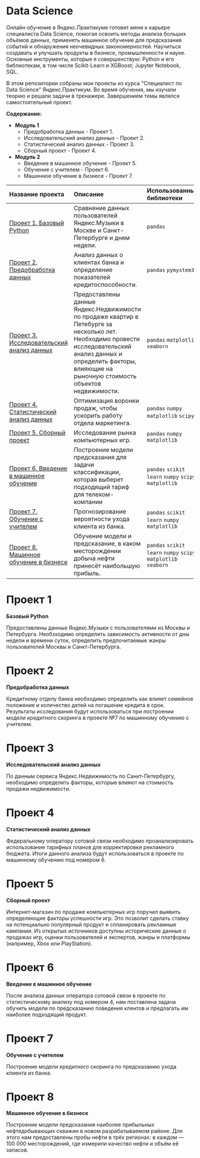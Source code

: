 # Data Science

Онлайн обучение в Яндекс.Практикуме готовит меня к карьере специалиста Data Science, помогая освоить методы анализа больших объёмов данных, применять машинное обучение для предсказания событий и обнаружения неочевидных закономерностей. Научиться создавать и улучшать продукты в бизнесе, промышленности и науке. Основные инструменты, которые я совершенствую: Python и его библиотекам, в том числе Scikit-Learn и XGBoost; Jupyter Notebook, SQL.

В этом репозитории собраны мои проекты из курса "Специалист по Data Science" Яндекс.Практикум.
Во время обучения, мы изучали теорию и решали задачи в тренажере. Завершением темы являлся самостоятельный проект.

**Содержание:**

* **Модуль 1** 
    * Предобработка данных - Проект 1.
    * Исследовательский анализ данных - Проект 2.
    * Статистический анализ данных - Проект 3.
    * Сборный проект - Проект 4.
* **Модуль 2**
    * Введение в машинное обучение - Проект 5.
    * Обучение с учителем - Проект 6.
    * Машинное обучение в бизнесе - Проект 7.


|Название проекта                                 |Описание  |Использованные библиотеки|
|:------------------------------------------------|:---------|:-----------------------|
|[Проект 1. Базовый Python](https://github.com/Danilisus/Yandex.Practicum-project/tree/main/yandex-prakticum-projects/yandex-music)|Сравнение данных пользователей Яндекс.Музыки в Москве и Санкт-Петербурге и дням недели.|`pandas`|
|[Проект 2. Предобработка данных](https://github.com/Danilisus/Yandex.Practicum-project/tree/main/yandex-prakticum-projects/borrower-analysis)|Анализ данных о клиентах банка и определение показателей кредитоспособности.|`pandas` `pymystem3`|
|[Проект 3. Исследовательский анализ данных](https://github.com/Danilisus/Yandex.Practicum-project/tree/main/yandex-prakticum-projects/apartment-sales-analysis)|Предоставлены данные Яндекс.Недвижимости по продаже квартир в Петебурге за несколько лет. Необходимо провести исследовательский анализ данных и определить факторы, влияющие на рыночную стоимость объектов недвижимости.|`pandas` `matplotlib` `seaborn`|
|[Проект 4. Статистический анализ данных](https://github.com/Danilisus/Yandex.Practicum-project/tree/main/yandex-prakticum-projects/best-tarif)|Оптимизация воронки продаж, чтобы ускорить работу отдела маркетинга.|`pandas` `numpy` `matplotlib` `scipy`|
|[Проект 5. Сборный проект](https://github.com/Danilisus/Yandex.Practicum-project/tree/main/yandex-prakticum-projects/game)|Исследование рынка компьютерных игр.|`pandas` `numpy` `matplotlib`|
|[Проект 6. Введение в машинное обучение](https://github.com/Danilisus/Yandex.Practicum-project/tree/main/yandex-prakticum-projects/predict-tarif)|Построение модели предсказания для задачи классификации, которая выберет подходящий тариф для телеком-компании|`pandas` `scikit learn` `numpy` `scipy` `matplotlib`|
|[Проект 7. Обучение с учителем](https://github.com/Danilisus/Yandex.Practicum-project/tree/main/yandex-prakticum-projects/credit-scoring)|Прогнозирование вероятности ухода клиента из банка.|`pandas` `scikit learn` `numpy` `matplotlib`|
|[Проект 8. Машинное обучение в бизнесе](https://github.com/Danilisus/Yandex.Practicum-project/tree/main/yandex-prakticum-projects/oil)|Обучение модели и предсказание, в каком месторождении добыча нефти принесёт наибольшую прибыль.|`pandas` `scikit learn` `numpy` `scipy` `matplotlib` `seaborn`|

# Проект 1

**Базовый Python**

Предоставлены данные Яндекс.Музыки с пользователями из Москвы и Петербурга. Необзходимо определить зависимость активности от дны недели и времени суток, определить предпочитаемые жанры пользователей Москвы и Санкт-Петербурга.

# Проект 2

**Предобработка данных**

Кредитному отделу банка необходимо определить как влияет семейное положение и количество детей на погашение кредита в срок. Результаты исследования будут использоваться при построении модели кредитного скоринга в проекте №7 по машинному обучению с учителем.

# Проект 3

**Исследовательский анализ данных**

По данным сервиса Яндекс.Недвижимость по Санкт-Петербургу, необходимо определить факторы, которые влияют на стоимость продажи недвижимости.


# Проект 4

**Статистический анализ данных**

Федеральному оператору сотовой связи необходимо проанализировать использование тарифных планов для корректировки рекламного бюджета. Итоги данного анализа будут использоваться в проекте по машинному обучению под номером 6.

# Проект 5

**Сборный проект**

Интернет-магазин по продаже компьютерных игр поручил выявить определяющие факторы успешности игр. Это позволит сделать ставку на потенциально популярный продукт и спланировать рекламные кампании. Из открытых источников доступны исторические данные о продажах игр, оценки пользователей и экспертов, жанры и платформы (например, Xbox или PlayStation).

# Проект 6

**Введение в машинное обучение**

После анализа данных оператора сотовой связи в проекте по статистическому анализу под номером 4, нам поставлена задача обучить модели по предсказанию поведения клентов и предлагать им наиболее подходящий продукт.

# Проект 7

**Обучение с учителем**

Построение модели кредитного скоринга по предсказанию ухода клиента из банка.

# Проект 8

**Машинное обучение в бизнесе**

Построение модели предсказания наиболее прибыльных нефтедобывающих скважин в новом разрабатываемом районе. Для этого нам предоставлены пробы нефти в трёх регионах: в каждом — 100 000 месторождений, где измерили качество нефти и объём её запасов. 
